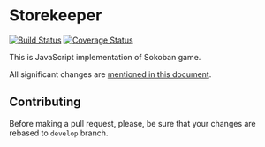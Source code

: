 # Storekeeper

[![Build Status](https://travis-ci.org/ezze/storekeeper.svg?branch=develop)](https://travis-ci.org/ezze/storekeeper)
[![Coverage Status](https://coveralls.io/repos/github/ezze/storekeeper/badge.svg?branch=develop)](https://coveralls.io/github/ezze/storekeeper?branch=develop)

This is JavaScript implementation of Sokoban game.

All significant changes are [mentioned in this document](CHANGELOG.md).

## Contributing

Before making a pull request, please, be sure that your changes are rebased to `develop` branch.
